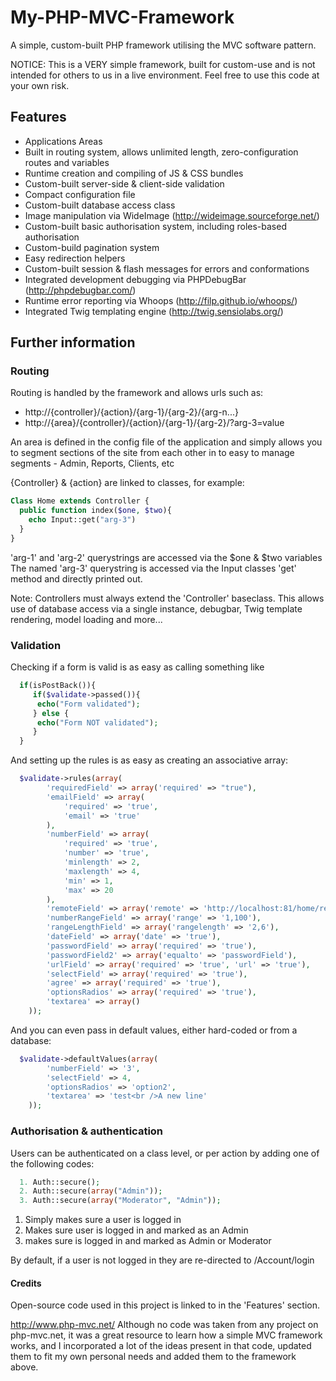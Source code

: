 # My-PHP-MVC-Framework

A simple, custom-built PHP framework utilising the MVC software pattern.


NOTICE: This is a VERY simple framework, built for custom-use and is not intended for others to us in a live environment. 
Feel free to use this code at your own risk.


## Features

- Applications Areas
- Built in routing system, allows unlimited length, zero-configuration routes and variables
- Runtime creation and compiling of JS & CSS bundles
- Custom-built server-side & client-side validation
- Compact configuration file
- Custom-built database access class
- Image manipulation via WideImage (http://wideimage.sourceforge.net/)
- Custom-built basic authorisation system, including roles-based authorisation
- Custom-build pagination system
- Easy redirection helpers
- Custom-built session & flash messages for errors and conformations
- Integrated development debugging via PHPDebugBar (http://phpdebugbar.com/)
- Runtime error reporting via Whoops (http://filp.github.io/whoops/)
- Integrated Twig templating engine (http://twig.sensiolabs.org/) 


## Further information

### Routing

Routing is handled by the framework and allows urls such as:
  - http://{controller}/{action}/{arg-1}/{arg-2}/{arg-n...}
  - http://{area}/{controller}/{action}/{arg-1}/{arg-2}/?arg-3=value

An area is defined in the config file of the application and simply allows you to segment sections of the site from each other in to easy to manage segments - Admin, Reports, Clients, etc

{Controller} & {action} are linked to classes, for example:

```php
Class Home extends Controller {
  public function index($one, $two){
    echo Input::get("arg-3")
  }
}
```

'arg-1' and 'arg-2' querystrings are accessed via the $one & $two variables
The named 'arg-3' querystring is accessed via the Input classes 'get' method and directly printed out.

Note: Controllers must always extend the 'Controller' baseclass. This allows use of database access via a single instance, debugbar, Twig template rendering, model loading and more...


### Validation

Checking if a form is valid is as easy as calling something like

```php
  if(isPostBack()){
     if($validate->passed()){
      echo("Form validated");
     } else {
      echo("Form NOT validated");
     }
  }

```

And setting up the rules is as easy as creating an associative array:

```php
  $validate->rules(array(
        'requiredField' => array('required' => "true"),
        'emailField' => array(
            'required' => 'true',
            'email' => 'true'
        ),
        'numberField' => array(
            'required' => 'true',
            'number' => 'true',
            'minlength' => 2,
            'maxlength' => 4,
            'min' => 1,
            'max' => 20
        ),
        'remoteField' => array('remote' => 'http://localhost:81/home/remote_val'), // 'http://localhost:8000/ajax/valtest.php'
        'numberRangeField' => array('range' => '1,100'),
        'rangeLengthField' => array('rangelength' => '2,6'),
        'dateField' => array('date' => 'true'),
        'passwordField' => array('required' => 'true'),
        'passwordField2' => array('equalto' => 'passwordField'),
        'urlField' => array('required' => 'true', 'url' => 'true'),
        'selectField' => array('required' => 'true'),
        'agree' => array('required' => 'true'),
        'optionsRadios' => array('required' => 'true'),
        'textarea' => array()
    ));

```

And you can even pass in default values, either hard-coded or from a database:

```php
  $validate->defaultValues(array(
        'numberField' => '3',
        'selectField' => 4,
        'optionsRadios' => 'option2',
        'textarea' => 'test<br />A new line'
    ));

```

### Authorisation & authentication

Users can be authenticated on a class level, or per action by adding one of the following codes:

```php
  1. Auth::secure();
  2. Auth::secure(array("Admin"));
  3. Auth::secure(array("Moderator", "Admin"));
```

1. Simply makes sure a user is logged in
2. Makes sure user is logged in and marked as an Admin
3. makes sure is logged in and marked as Admin or Moderator

By default, if a user is not logged in they are re-directed to /Account/login



#### Credits

Open-source code used in this project is linked to in the 'Features' section.

http://www.php-mvc.net/
Although no code was taken from any project on php-mvc.net, it was a great resource to learn how a simple MVC framework works, and I incorporated a lot of the ideas present in that code, updated them to fit my own personal needs and added them to the framework above.
